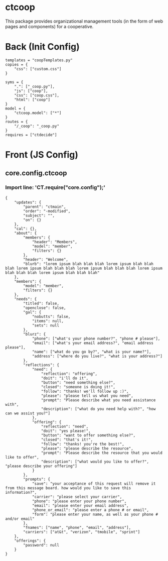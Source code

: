 # ctcoop
This package provides organizational management tools (in the form of web pages and components) for a cooperative.

# Back (Init Config)

    templates = "coopTemplates.py"
    copies = {
    	"css": ["custom.css"]
    }
    
    syms = {
    	".": ["_coop.py"],
    	"js": ["coop"],
    	"css": ["coop.css"],
    	"html": ["coop"]
    }
    model = {
    	"ctcoop.model": ["*"]
    }
    routes = {
    	"/_coop": "_coop.py"
    }
    requires = ["ctdecide"]
    

# Front (JS Config)

## core.config.ctcoop
### Import line: 'CT.require("core.config");'
    {
    	"updates": {
    		"parent": "ctmain",
    		"order": "-modified",
    		"subject": "",
    		"on": {}
    	},
    	"cal": {},
    	"about": {
    		"members": {
    			"header": "Members",
    			"model": "member",
    			"filters": {}
    		},
    		"header": "Welcome",
    		"blurb": "lorem ipsum blah blah blah lorem ipsum blah blah blah lorem ipsum blah blah blah lorem ipsum blah blah blah lorem ipsum blah blah blah lorem ipsum blah blah blah"
    	},
    	"members": {
    		"model": "member",
    		"filters": {}
    	},
    	"needs": {
    		"titled": false,
    		"openclose": false,
    		"gal": {
    			"nobutts": false,
    			"items": null,
    			"sets": null
    		},
    		"blurz": {
    			"phone": ["what's your phone number?", "phone # please"],
    			"email": ["what's your email address?", "email address please"],
    			"name": ["what do you go by?", "what is your name?"],
    			"address": ["where do you live?", "what is your address?"]
    		},
    		"reflections": {
    			"need": {
    				"reflection": "offering",
    				"doit": "i'll do it",
    				"button": "need something else?",
    				"closed": "someone is doing it!",
    				"follow": "thanks! we'll follow up :)",
    				"please": "please tell us what you need",
    				"prompt": "Please describe what you need assistance with",
    				"description": ["what do you need help with?", "how can we assist you?"]
    			},
    			"offering": {
    				"reflection": "need",
    				"doit": "yes please!",
    				"button": "want to offer something else?",
    				"closed": "that's it!",
    				"follow": "thanks! you're the best!",
    				"please": "please describe the resource",
    				"prompt": "Please describe the resource that you would like to offer",
    				"description": ["what would you like to offer?", "please describe your offering"]
    			}
    		},
    		"prompts": {
    			"save": "your acceptance of this request will remove it from this message board. how would you like to save this information?",
    			"carrier": "please select your carrier",
    			"phone": "please enter your phone number",
    			"email": "please enter your email address",
    			"phone_or_email": "please enter a phone # or email",
    			"form": "please enter your name, as well as your phone # and/or email"
    		},
    		"fnames": ["name", "phone", "email", "address"],
    		"carriers": ["at&t", "verizon", "tmobile", "sprint"]
    	},
    	"offerings": {
    		"password": null
    	}
    }